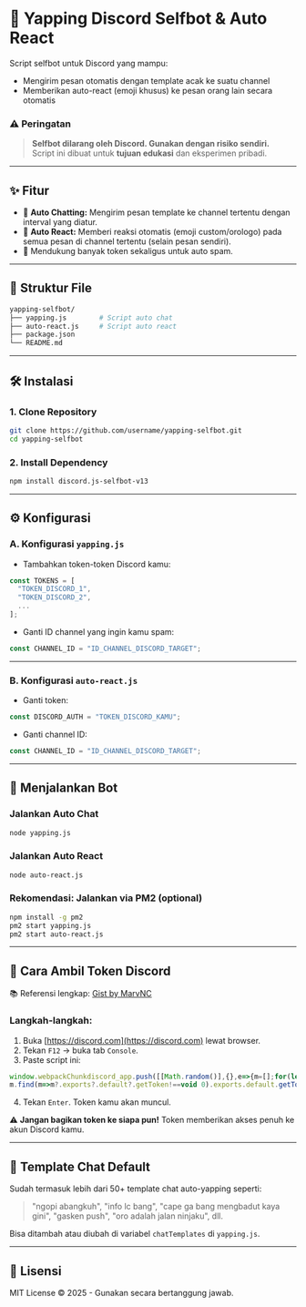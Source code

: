 # 🤖 Yapping Discord Selfbot & Auto React

Script selfbot untuk Discord yang mampu:
- Mengirim pesan otomatis dengan template acak ke suatu channel
- Memberikan auto-react (emoji khusus) ke pesan orang lain secara otomatis

### ⚠️ Peringatan
> **Selfbot dilarang oleh Discord. Gunakan dengan risiko sendiri.**  
> Script ini dibuat untuk **tujuan edukasi** dan eksperimen pribadi.

---

## ✨ Fitur

- 🧠 **Auto Chatting:** Mengirim pesan template ke channel tertentu dengan interval yang diatur.
- 🔁 **Auto React:** Memberi reaksi otomatis (emoji custom/orologo) pada semua pesan di channel tertentu (selain pesan sendiri).
- 🧩 Mendukung banyak token sekaligus untuk auto spam.

---

## 📁 Struktur File

```bash
yapping-selfbot/
├── yapping.js        # Script auto chat
├── auto-react.js     # Script auto react
├── package.json
└── README.md
```

---

## 🛠️ Instalasi

### 1. Clone Repository

```bash
git clone https://github.com/username/yapping-selfbot.git
cd yapping-selfbot
```

### 2. Install Dependency

```bash
npm install discord.js-selfbot-v13
```

---

## ⚙️ Konfigurasi

### A. Konfigurasi `yapping.js`

- Tambahkan token-token Discord kamu:
```js
const TOKENS = [
  "TOKEN_DISCORD_1",
  "TOKEN_DISCORD_2",
  ...
];
```

- Ganti ID channel yang ingin kamu spam:
```js
const CHANNEL_ID = "ID_CHANNEL_DISCORD_TARGET";
```

---

### B. Konfigurasi `auto-react.js`

- Ganti token:
```js
const DISCORD_AUTH = "TOKEN_DISCORD_KAMU";
```

- Ganti channel ID:
```js
const CHANNEL_ID = "ID_CHANNEL_DISCORD_TARGET";
```

---

## 🚀 Menjalankan Bot

### Jalankan Auto Chat
```bash
node yapping.js
```

### Jalankan Auto React
```bash
node auto-react.js
```

### Rekomendasi: Jalankan via PM2 (optional)
```bash
npm install -g pm2
pm2 start yapping.js
pm2 start auto-react.js
```

---

## 🔑 Cara Ambil Token Discord

📚 Referensi lengkap: [Gist by MarvNC](https://gist.github.com/MarvNC/e601f3603df22f36ebd3102c501116c6)

### Langkah-langkah:
1. Buka [https://discord.com](https://discord.com) lewat browser.
2. Tekan `F12` → buka tab `Console`.
3. Paste script ini:
```js
window.webpackChunkdiscord_app.push([[Math.random()],{},e=>{m=[];for(let c in e.c)m.push(e.c[c])}]);
m.find(m=>m?.exports?.default?.getToken!==void 0).exports.default.getToken();
```
4. Tekan `Enter`. Token kamu akan muncul.

⚠️ **Jangan bagikan token ke siapa pun!** Token memberikan akses penuh ke akun Discord kamu.

---

## 💬 Template Chat Default

Sudah termasuk lebih dari 50+ template chat auto-yapping seperti:

> "ngopi abangkuh", "info lc bang", "cape ga bang mengbadut kaya gini", "gasken push", "oro adalah jalan ninjaku", dll.

Bisa ditambah atau diubah di variabel `chatTemplates` di `yapping.js`.

---

## 📄 Lisensi

MIT License © 2025 - Gunakan secara bertanggung jawab.